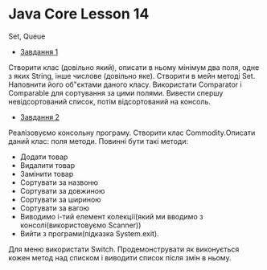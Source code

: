 # Java Core Lesson 14
Set, Queue

* [Завдання 1](https://github.com/ValeriiJavalesson/Java_Core_Lesson_14/tree/master/Task_1)<br>

Створити клас (довільно який), описати в ньому мінімум два поля, одне з яких String, інше числове (довільно яке). Створити в мейн методі Set.
Наповнити його об"єктами даного класу. Використати Comparator і Comparable для сортування за цими полями. Вивести спершу невідсортований список, потім відсортований на консоль.

* [Завдання 2](https://github.com/ValeriiJavalesson/Java_Core_Lesson_14/tree/master/Task_2)<br>

Реалізовуємо консольну програму. Створити клас Commodity.Описати даний клас: поля методи.
Повинні бути такі методи:

*  Додати товар
*  Видалити товар
*  Замінити товар
*  Сортувати за назвоню
*  Сортувати за довжиною
*  Сортувати за шириною
*  Сортувати за вагою
*  Виводимо і-тий елемент колекції(який ми вводимо з консолі(використовуємо Scanner))
*  Вийти з програми(підказка System.exit).

Для меню використати Switch. Продемонструвати як виконується кожен метод над списком і виводити список після змін в ньому.
